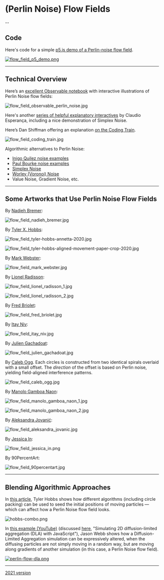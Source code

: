 # (Perlin Noise) Flow Fields

-- 

## Code

Here's code for a simple [p5.js demo of a Perlin-noise flow field](https://editor.p5js.org/golan/sketches/Tent2cAg5).

[![flow_field_p5_demo.png](img/flow_field_p5_demo.png)](https://editor.p5js.org/golan/sketches/Tent2cAg5)

---

## Technical Overview

Here’s an [excellent Observable notebook](https://observablehq.com/@esperanc/flow-fields) with interactive illustrations of Perlin Noise flow fields:

![flow_field_observable_perlin_noise.jpg](img/flow_field_observable_perlin_noise.jpg)

Here's another [series of helpful explanatory interactives](https://observablehq.com/@esperanc/flow-field-variations) by Claudio Esperança, including a nice demonstration of Simplex Noise. 

Here’s Dan Shiffman offering an explanation [on the Coding Train](https://www.youtube.com/watch?v=BjoM9oKOAKY).

![flow_field_coding_train.jpg](img/flow_field_coding_train.jpg)

Algorithmic alternatives to Perlin Noise:

* [Inigo Quilez noise examples](https://www.shadertoy.com/playlist/fXlXzf&from=0&num=12)
* [Paul Bourke noise examples](https://paulbourke.net/fractals/noise/)
* [Simplex Noise](https://www.youtube.com/watch?v=Lv9gyZZJPE0)
* [Worley (Voronoi) Noise](https://www.youtube.com/watch?v=4066MndcyCk)
* Value Noise, Gradient Noise, etc. 



---

## Some Artworks that Use Perlin Noise Flow Fields 

By [Nadieh Bremer](https://twitter.com/NadiehBremer/status/1429820630250184708): 

![flow_field_nadieh_bremer.jpg](img/flow_field_nadieh_bremer.jpg)

By [Tyler X. Hobbs](https://tylerxhobbs.com/fidenza):
![flow_field_tyler-hobbs-annetta-2020.jpg](img/flow_field_tyler-hobbs-annetta-2020.jpg)

![flow_field_tyler-hobbs-aligned-movement-paper-crop-2020.jpg](img/flow_field_tyler-hobbs-aligned-movement-paper-crop-2020.jpg)

By [Mark Webster](https://twitter.com/motiondesign_01/status/1443930292121657344):

![flow_field_mark_webster.jpg](img/flow_field_mark_webster.jpg)

By [Lionel Radisson](https://twitter.com/MAKIO135/status/1444047935055007745):

![flow_field_lionel_radisson_1.jpg](img/flow_field_lionel_radisson_1.jpg)
![flow_field_lionel_radisson_2.jpg](img/flow_field_lionel_radisson_2.jpg)

By [Fred Briolet](https://twitter.com/p1xelfool/status/1435000906693726212):

![flow_field_fred_briolet.jpg](img/flow_field_fred_briolet.jpg)

By [Itay Niv](https://twitter.com/Itay_niv/status/1441863748516397060):

![flow_field_itay_niv.jpg](img/flow_field_itay_niv.jpg)

By [Julien Gachadoat](https://twitter.com/v3ga/status/1432463143167565832):

![flow_field_julien_gachadoat.jpg](img/flow_field_julien_gachadoat.jpg)

By [Caleb Ogg](https://twitter.com/caleb_ogg/status/1552770615970476032). Each circles is constructed from two identical spirals overlaid with a small offset. The *direction* of the offset is based on Perlin noise, yielding field-aligned interference patterns.

![flow_field_caleb_ogg.jpg](img/flow_field_caleb_ogg.jpg)

By [Manolo Gamboa Naon](https://www.behance.net/manoloide):

![flow_field_manolo_gamboa_naon_1.jpg](img/flow_field_manolo_gamboa_naon_1.jpg)
![flow_field_manolo_gamboa_naon_2.jpg](img/flow_field_manolo_gamboa_naon_2.jpg)

By [Aleksandra Jovanić](https://twitter.com/alexis_o_O/status/1413060985884221445):

![flow_field_aleksandra_jovanic.jpg](img/flow_field_aleksandra_jovanic.jpg)

By [Jessica In](https://www.instagram.com/p/COdZNZgnVqW/):

![flow_field_jessica_in.png](img/flow_field_jessica_in.png)

By 90PercentArt:

![flow_field_90percentart.jpg](img/flow_field_90percentart.jpg)

---

## Blending Algorithmic Approaches

In [this article](https://tylerxhobbs.com/essays/2020/flow-fields), Tyler Hobbs shows how different algorithms (including circle packing) can be used to seed the initial positions of moving particles — which can affect how a Perlin Noise flow field looks.


![hobbs-combo.png](img/hobbs-combo.png)

In [this example (YouTube)](https://www.youtube.com/watch?v=s3VsK8BtIw0) (discussed [here](https://medium.com/@jason.webb/simulating-dla-in-js-f1914eb04b1d), "Simulating 2D diffusion-limited aggregation (DLA) with JavaScript"), Jason Webb shows how a Diffusion-Limited Aggregation simulation can be expressively altered, when the diffusing particles are not simply moving in a random way, but are moving along gradients of another simulation (in this case, a Perlin Noise flow field).

[![perlin-flow-dla.png](img/perlin-flow-dla.png)](https://www.youtube.com/watch?v=s3VsK8BtIw0)

---

[2021 version](https://courses.ideate.cmu.edu/60-428/f2021/index.html%3Fp=1372.html)